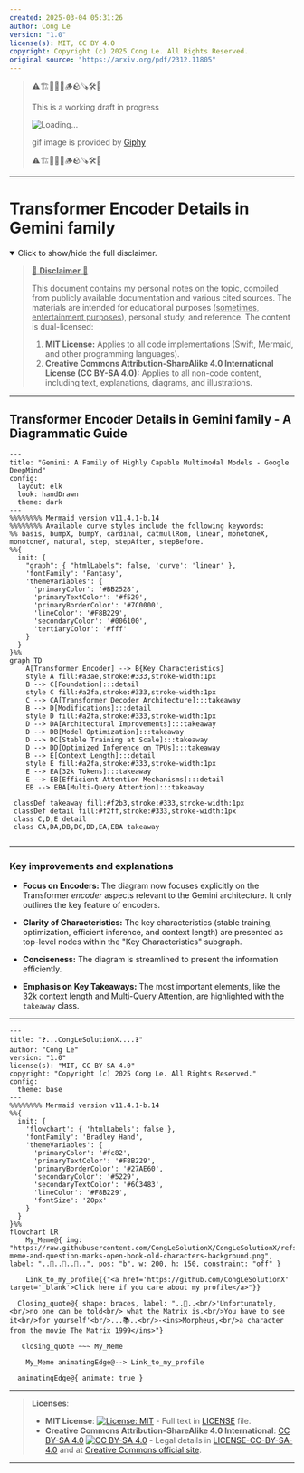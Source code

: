 ```yaml
---
created: 2025-03-04 05:31:26
author: Cong Le
version: "1.0"
license(s): MIT, CC BY 4.0
copyright: Copyright (c) 2025 Cong Le. All Rights Reserved.
original source: "https://arxiv.org/pdf/2312.11805"
---
```


> ⚠️🏗️🚧🦺🧱🪵🪨🪚🛠️👷
> 
> This is a working draft in progress
> 
> ![Loading...](https://media1.giphy.com/media/v1.Y2lkPTc5MGI3NjExZXgzaXduc25lYWMybGIzbmNvanYzbHZ2N2hpOHJmMTdqdGI1ZGRteCZlcD12MV9pbnRlcm5hbF9naWZfYnlfaWQmY3Q9Zw/xT0BKumCMrUb0dCypa/giphy.gif)
>
> gif image is provided by [Giphy](https://giphy.com)
> 
> ⚠️🏗️🚧🦺🧱🪵🪨🪚🛠️👷


----


# Transformer Encoder Details in Gemini family
<details open>
<summary>Click to show/hide the full disclaimer.</summary>
   
> <ins>📢 **Disclaimer** 🚨</ins>
>
> This document contains my personal notes on the topic,
> compiled from publicly available documentation and various cited sources.
> The materials are intended for educational purposes (<ins>sometimes, entertainment purposes</ins>), personal study, and reference.
> The content is dual-licensed:
> 1. **MIT License:** Applies to all code implementations (Swift, Mermaid, and other programming languages).
> 2. **Creative Commons Attribution-ShareAlike 4.0 International License (CC BY-SA 4.0):** Applies to all non-code content, including text, explanations, diagrams, and illustrations.

</details>

---


## Transformer Encoder Details in Gemini family - A Diagrammatic Guide 


```mermaid
---
title: "Gemini: A Family of Highly Capable Multimodal Models - Google DeepMind"
config:
  layout: elk
  look: handDrawn
  theme: dark
---
%%%%%%%% Mermaid version v11.4.1-b.14
%%%%%%%% Available curve styles include the following keywords:
%% basis, bumpX, bumpY, cardinal, catmullRom, linear, monotoneX, monotoneY, natural, step, stepAfter, stepBefore.
%%{
  init: {
    "graph": { "htmlLabels": false, 'curve': 'linear' },
    'fontFamily': 'Fantasy',
    'themeVariables': {
      'primaryColor': '#BB2528',
      'primaryTextColor': '#f529',
      'primaryBorderColor': '#7C0000',
      'lineColor': '#F8B229',
      'secondaryColor': '#006100',
      'tertiaryColor': '#fff'
    }
  }
}%%
graph TD
    A[Transformer Encoder] --> B{Key Characteristics}
    style A fill:#a3ae,stroke:#333,stroke-width:1px
    B --> C[Foundation]:::detail
    style C fill:#a2fa,stroke:#333,stroke-width:1px
    C --> CA[Transformer Decoder Architecture]:::takeaway
    B --> D[Modifications]:::detail
    style D fill:#a2fa,stroke:#333,stroke-width:1px
    D --> DA[Architectural Improvements]:::takeaway
    D --> DB[Model Optimization]:::takeaway
    D --> DC[Stable Training at Scale]:::takeaway
    D --> DD[Optimized Inference on TPUs]:::takeaway
    B --> E[Context Length]:::detail
    style E fill:#a2fa,stroke:#333,stroke-width:1px
    E --> EA[32k Tokens]:::takeaway
    E --> EB[Efficient Attention Mechanisms]:::detail
    EB --> EBA[Multi-Query Attention]:::takeaway

 classDef takeaway fill:#f2b3,stroke:#333,stroke-width:1px
 classDef detail fill:#f2ff,stroke:#333,stroke-width:1px
 class C,D,E detail
 class CA,DA,DB,DC,DD,EA,EBA takeaway
 
```

---


### Key improvements and explanations

*   **Focus on Encoders:** The diagram now focuses explicitly on the Transformer *encoder* aspects relevant to the Gemini architecture. It only outlines the key feature of encoders.

*   **Clarity of Characteristics:**  The key characteristics (stable training, optimization, efficient inference, and context length) are presented as top-level nodes within the "Key Characteristics" subgraph.

*   **Conciseness:**  The diagram is streamlined to present the information efficiently.

*   **Emphasis on Key Takeaways:**  The most important elements, like the 32k context length and Multi-Query Attention, are highlighted with the `takeaway` class.



---

```mermaid
---
title: "❓...CongLeSolutionX....❓"
author: "Cong Le"
version: "1.0"
license(s): "MIT, CC BY-SA 4.0"
copyright: "Copyright (c) 2025 Cong Le. All Rights Reserved."
config:
  theme: base
---
%%%%%%%% Mermaid version v11.4.1-b.14
%%{
  init: {
    'flowchart': { 'htmlLabels': false },
    'fontFamily': 'Bradley Hand',
    'themeVariables': {
      'primaryColor': '#fc82',
      'primaryTextColor': '#F8B229',
      'primaryBorderColor': '#27AE60',
      'secondaryColor': '#5229',
      'secondaryTextColor': '#6C3483',
      'lineColor': '#F8B229',
      'fontSize': '20px'
    }
  }
}%%
flowchart LR
    My_Meme@{ img: "https://raw.githubusercontent.com/CongLeSolutionX/CongLeSolutionX/refs/heads/main/assets/images/My-meme-and-question-marks-open-book-old-characters-background.png", label: "..🙉..👀..📖..", pos: "b", w: 200, h: 150, constraint: "off" }
   
    Link_to_my_profile{{"<a href='https://github.com/CongLeSolutionX' target='_blank'>Click here if you care about my profile</a>"}}

  Closing_quote@{ shape: braces, label: "..👀..<br/>'Unfortunately,<br/>no one can be told<br/> what the Matrix is.<br/>You have to see it<br/>for yourself'<br/>...📚..<br/>-<ins>Morpheus,<br/>a character from the movie The Matrix 1999</ins>"}

   Closing_quote ~~~ My_Meme

    My_Meme animatingEdge@--> Link_to_my_profile
  
  animatingEdge@{ animate: true }

```

---
><b>Licenses</b>:
>
>- <b>MIT License</b>:  [![License: MIT](https://img.shields.io/badge/License-MIT-yellow.svg)](LICENSE) - Full text in [LICENSE](LICENSE) file.
>- <b>Creative Commons Attribution-ShareAlike 4.0 International</b>: [CC BY-SA 4.0](https://creativecommons.org/licenses/by-sa/4.0/) [![CC BY-SA 4.0](https://licensebuttons.net/l/by-sa/4.0/88x31.png)](https://creativecommons.org/licenses/by-sa/4.0/) - Legal details in [LICENSE-CC-BY-SA-4.0](THE_PAST/LICENSE-CC-BY-SA-4.0) and at [Creative Commons official site](https://creativecommons.org/licenses/by-sa/4.0/).
>
---